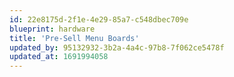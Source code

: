 ```yaml
---
id: 22e8175d-2f1e-4e29-85a7-c548dbec709e
blueprint: hardware
title: 'Pre-Sell Menu Boards'
updated_by: 95132932-3b2a-4a4c-97b8-7f062ce5478f
updated_at: 1691994058
---
```

